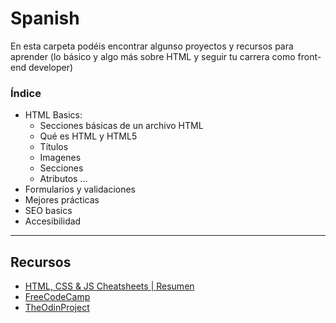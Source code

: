 
# Spanish
En esta carpeta podéis encontrar algunso proyectos y recursos para aprender (lo básico y algo más sobre HTML y seguir tu carrera como front-end developer)

### Índice

- HTML Basics: 
    - Secciones básicas de un archivo HTML
    - Qué es HTML y HTML5
    - Títulos
    - Imagenes
    - Secciones
    - Atributos ...
- Formularios y validaciones
- Mejores prácticas
- SEO basics
- Accesibilidad

---


## Recursos
- [HTML, CSS & JS Cheatsheets | Resumen ](https://htmlcheatsheet.com)
- [FreeCodeCamp](https://www.freecodecamp.org/)
- [TheOdinProject](https://www.theodinproject.com/home)
